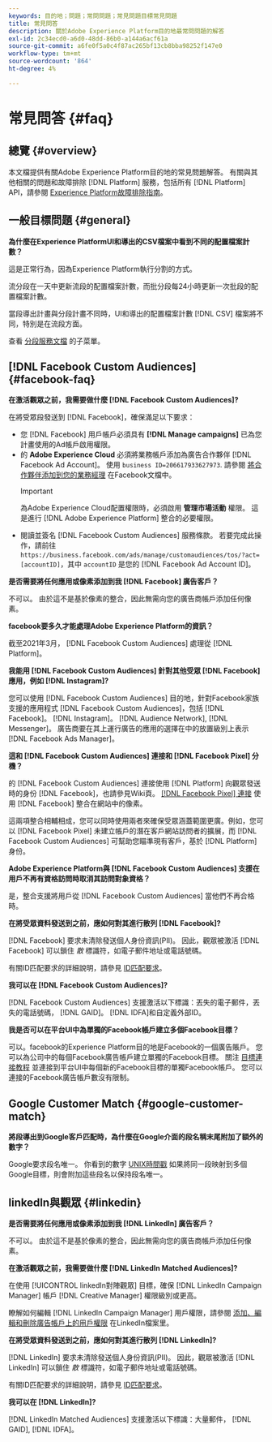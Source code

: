 ```yaml
---
keywords: 目的地；問題；常問問題；常見問題目標常見問題
title: 常見問答
description: 關於Adobe Experience Platform目的地最常問問題的解答
exl-id: 2c34ecd0-a6d0-48dd-86b0-a144a6acf61a
source-git-commit: a6fe0f5a0c4f87ac265bf13cb8bba98252f147e0
workflow-type: tm+mt
source-wordcount: '864'
ht-degree: 4%

---
```


# 常見問答 {#faq}

## 總覽 {#overview}

本文檔提供有關Adobe Experience Platform目的地的常見問題解答。 有關與其他相關的問題和故障排除 [!DNL Platform] 服務，包括所有 [!DNL Platform] API，請參閱 [Experience Platform故障排除指南](../landing/troubleshooting.md)。

## 一般目標問題 {#general}

**為什麼在Experience PlatformUI和導出的CSV檔案中看到不同的配置檔案計數？**

這是正常行為，因為Experience Platform執行分割的方式。

流分段在一天中更新流段的配置檔案計數，而批分段每24小時更新一次批段的配置檔案計數。

當段導出計畫與分段計畫不同時，UI和導出的配置檔案計數 [!DNL CSV] 檔案將不同，特別是在流段方面。

查看 [分段服務文檔](../segmentation/home.md) 的子菜單。

## [!DNL Facebook Custom Audiences] {#facebook-faq}

**在激活觀眾之前，我需要做什麼 [!DNL Facebook Custom Audiences]?**

在將受眾段發送到 [!DNL Facebook]，確保滿足以下要求：

* 您 [!DNL Facebook] 用戶帳戶必須具有 **[!DNL Manage campaigns]** 已為您計畫使用的Ad帳戶啟用權限。
* 的 **Adobe Experience Cloud** 必須將業務帳戶添加為廣告合作夥伴 [!DNL Facebook Ad Account]。 使用 `business ID=206617933627973`. 請參閱 [將合作夥伴添加到您的業務經理](https://www.facebook.com/business/help/1717412048538897) 在Facebook文檔中。
   >[!IMPORTANT]
   >
   > 為Adobe Experience Cloud配置權限時，必須啟用 **管理市場活動** 權限。 這是進行 [!DNL Adobe Experience Platform] 整合的必要權限。
* 閱讀並簽名 [!DNL Facebook Custom Audiences] 服務條款。 若要完成此操作，請前往 `https://business.facebook.com/ads/manage/customaudiences/tos/?act=[accountID]`，其中 `accountID` 是您的 [!DNL Facebook Ad Account ID]。

**是否需要將任何應用或像素添加到我 [!DNL Facebook] 廣告客戶？**

不可以。 由於這不是基於像素的整合，因此無需向您的廣告商帳戶添加任何像素。

**facebook要多久才能處理Adobe Experience Platform的資訊？**

截至2021年3月， [!DNL Facebook Custom Audiences] 處理從 [!DNL Platform]。

**我能用 [!DNL Facebook Custom Audiences] 針對其他受眾 [!DNL Facebook] 應用，例如 [!DNL Instagram]?**

您可以使用 [!DNL Facebook Custom Audiences] 目的地，針對Facebook家族支援的應用程式 [!DNL Facebook Custom Audiences]，包括 [!DNL Facebook]。 [!DNL Instagram]。 [!DNL Audience Network], [!DNL Messenger]。 廣告商要在其上運行廣告的應用的選擇在中的放置級別上表示 [!DNL Facebook Ads Manager]。

**這和 [!DNL Facebook Custom Audiences] 連接和 [!DNL Facebook Pixel] 分機？**

的 [!DNL Facebook Custom Audiences] 連接使用 [!DNL Platform] 向觀眾發送時的身份 [!DNL Facebook]，也請參見Wiki頁。 [[!DNL Facebook Pixel] 連接](../destinations/catalog/advertising/facebook-pixel.md) 使用 [!DNL Facebook] 整合在網站中的像素。

這兩項整合相輔相成，您可以同時使用兩者來確保受眾涵蓋範圍更廣。例如，您可以 [!DNL Facebook Pixel] 未建立帳戶的潛在客戶網站訪問者的擴展，而 [!DNL Facebook Custom Audiences] 可幫助您瞄準現有客戶，基於 [!DNL Platform] 身份。

**Adobe Experience Platform與 [!DNL Facebook Custom Audiences] 支援在用戶不再有資格訪問時取消其訪問對象資格？**

是，整合支援將用戶從 [!DNL Facebook Custom Audiences] 當他們不再合格時。

**在將受眾資料發送到之前，應如何對其進行散列 [!DNL Facebook]?**

[!DNL Facebook] 要求未清除發送個人身份資訊(PII)。 因此，觀眾被激活 [!DNL Facebook] 可以鎖住 *散* 標識符，如電子郵件地址或電話號碼。

有關ID匹配要求的詳細說明，請參見 [ID匹配要求](catalog/social/facebook.md#id-matching-requirements)。

**我可以在 [!DNL Facebook Custom Audiences]?**

[!DNL Facebook Custom Audiences] 支援激活以下標識：丟失的電子郵件，丟失的電話號碼， [!DNL GAID]。 [!DNL IDFA]和自定義外部ID。

**我是否可以在平台UI中為單獨的Facebook帳戶建立多個Facebook目標？**

可以。facebook的Experience Platform目的地是Facebook的一個廣告賬戶。 您可以為公司中的每個Facebook廣告帳戶建立單獨的Facebook目標。 關注 [目標連接教程](/help/destinations/ui/connect-destination.md) 並連接到平台UI中每個新的Facebook目標的單獨Facebook帳戶。 您可以連接的Facebook廣告帳戶數沒有限制。

## Google Customer Match {#google-customer-match}

**將段導出到Google客戶匹配時，為什麼在Google介面的段名稱末尾附加了額外的數字？**

Google要求段名唯一。 你看到的數字 [UNIX時間戳](https://www.unixtimestamp.com/) 如果將同一段映射到多個Google目標，則會附加這些段名以保持段名唯一。

## linkedIn與觀眾 {#linkedin}

**是否需要將任何應用或像素添加到我 [!DNL LinkedIn] 廣告客戶？**

不可以。 由於這不是基於像素的整合，因此無需向您的廣告商帳戶添加任何像素。

**在激活觀眾之前，我需要做什麼 [!DNL LinkedIn Matched Audiences]?**

在使用 [!UICONTROL linkedIn對陣觀眾] 目標，確保 [!DNL LinkedIn Campaign Manager] 帳戶 [!DNL Creative Manager] 權限級別或更高。

瞭解如何編輯 [!DNL LinkedIn Campaign Manager] 用戶權限，請參閱 [添加、編輯和刪除廣告帳戶上的用戶權限](https://www.linkedin.com/help/lms/answer/5753) 在LinkedIn檔案里。

**在將受眾資料發送到之前，應如何對其進行散列 [!DNL LinkedIn]?**

[!DNL LinkedIn] 要求未清除發送個人身份資訊(PII)。 因此，觀眾被激活 [!DNL LinkedIn] 可以鎖住 *散* 標識符，如電子郵件地址或電話號碼。

有關ID匹配要求的詳細說明，請參見 [ID匹配要求](catalog/social/linkedin.md#id-matching-requirements)。

**我可以在 [!DNL LinkedIn]?**

[!DNL LinkedIn Matched Audiences] 支援激活以下標識：大量郵件， [!DNL GAID], [!DNL IDFA]。
